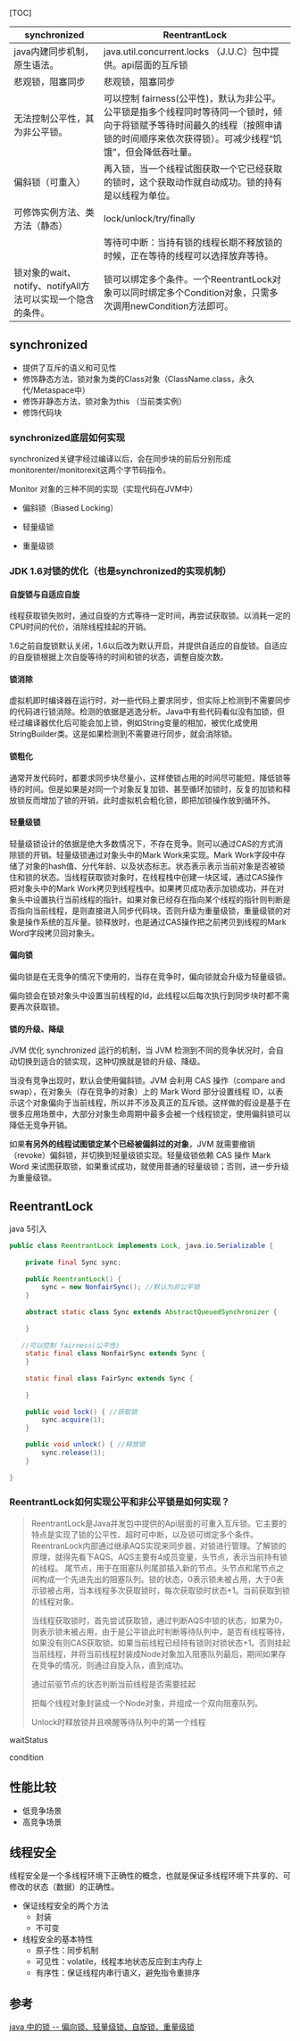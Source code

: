 [TOC]

| synchronized                                                | ReentrantLock                                                |
| ----------------------------------------------------------- | ------------------------------------------------------------ |
| java内建同步机制，原生语法。                                | java.util.concurrent.locks （J.U.C）包中提供。api层面的互斥锁 |
| 悲观锁，阻塞同步                                            | 悲观锁，阻塞同步                                             |
| 无法控制公平性，其为非公平锁。                              | 可以控制 fairness(公平性)，默认为非公平。公平锁是指多个线程同时等待同一个锁时，倾向于将锁赋予等待时间最久的线程（按照申请锁的时间顺序来依次获得锁）。可减少线程“饥饿”，但会降低吞吐量。 |
| 偏斜锁（可重入）                                            | 再入锁，当一个线程试图获取一个它已经获取的锁时，这个获取动作就自动成功。锁的持有是以线程为单位。 |
| 可修饰实例方法、类方法（静态）                              | lock/unlock/try/finally                                      |
|                                                             | 等待可中断：当持有锁的线程长期不释放锁的时候，正在等待的线程可以选择放弃等待。 |
| 锁对象的wait、notify、notifyAll方法可以实现一个隐含的条件。 | 锁可以绑定多个条件。一个ReentrantLock对象可以同时绑定多个Condition对象，只需多次调用newCondition方法即可。 |

## synchronized

- 提供了互斥的语义和可见性
- 修饰静态方法，锁对象为类的Class对象（ClassName.class，永久代/Metaspace中）
- 修饰非静态方法，锁对象为this （当前类实例）
- 修饰代码块

### synchronized底层如何实现

synchronized关键字经过编译以后，会在同步块的前后分别形成monitorenter/monitorexit这两个字节码指令。

Monitor 对象的三种不同的实现（实现代码在JVM中）

- 偏斜锁（Biased Locking）


- 轻量级锁

- 重量级锁



### JDK 1.6对锁的优化（也是synchronized的实现机制）

#### 自旋锁与自适应自旋

线程获取锁失败时，通过自旋的方式等待一定时间，再尝试获取锁。以消耗一定的CPU时间的代价，消除线程挂起的开销。

1.6之前自旋锁默认关闭，1.6以后改为默认开启，并提供自适应的自旋锁。自适应的自旋锁根据上次自旋等待的时间和锁的状态，调整自旋次数。

#### 锁消除

虚拟机即时编译器在运行时，对一些代码上要求同步，但实际上检测到不需要同步的代码进行锁消除。检测的依据是逃逸分析。Java中有些代码看似没有加锁，但经过编译器优化后可能会加上锁，例如String变量的相加，被优化成使用StringBuilder类。这是如果检测到不需要进行同步，就会消除锁。

#### 锁粗化

通常开发代码时，都要求同步块尽量小，这样使锁占用的时间尽可能短，降低锁等待的时间。但是如果是对同一个对象反复加锁、甚至循环加锁时，反复的加锁和释放锁反而增加了锁的开销，此时虚拟机会粗化锁，即把加锁操作放到循环外。

#### 轻量级锁

轻量级锁设计的依据是绝大多数情况下，不存在竞争。则可以通过CAS的方式消除锁的开销。轻量级锁通过对象头中的Mark Work来实现。Mark Work字段中存储了对象的hash值、分代年龄、以及状态标志。状态表示表示当前对象是否被锁住和锁的状态。当线程获取锁对象时，在线程栈中创建一块区域，通过CAS操作把对象头中的Mark Work拷贝到线程栈中。如果拷贝成功表示加锁成功，并在对象头中设置执行当前线程的指针。如果对象已经存在指向某个线程的指针则判断是否指向当前线程，是则直接进入同步代码块。否则升级为重量级锁，重量级锁的对象是操作系统的互斥量。锁释放时，也是通过CAS操作把之前拷贝到线程的Mark Word字段拷贝回对象头。

#### 偏向锁

偏向锁是在无竞争的情况下使用的，当存在竞争时，偏向锁就会升级为轻量级锁。

偏向锁会在锁对象头中设置当前线程的Id，此线程以后每次执行到同步块时都不需要再次获取锁。

#### 锁的升级、降级

JVM 优化 synchronized 运行的机制，当 JVM 检测到不同的竞争状况时，会自动切换到适合的锁实现，这种切换就是锁的升级、降级。

当没有竞争出现时，默认会使用偏斜锁。JVM 会利用 CAS 操作（compare and swap），在对象头（存在竞争的对象）上的 Mark Word 部分设置线程 ID，以表示这个对象偏向于当前线程，所以并不涉及真正的互斥锁。这样做的假设是基于在很多应用场景中，大部分对象生命周期中最多会被一个线程锁定，使用偏斜锁可以降低无竞争开销。

如果**有另外的线程试图锁定某个已经被偏斜过的对象**，JVM 就需要撤销（revoke）偏斜锁，并切换到轻量级锁实现。轻量级锁依赖 CAS 操作 Mark Word 来试图获取锁，如果重试成功，就使用普通的轻量级锁；否则，进一步升级为重量级锁。

## ReentrantLock
java 5引入

```java
public class ReentrantLock implements Lock, java.io.Serializable {
  
    private final Sync sync;
  
    public ReentrantLock() {
        sync = new NonfairSync(); //默认为非公平锁
    }  
  
    abstract static class Sync extends AbstractQueuedSynchronizer {
      
    }  
  
   //可以控制 fairness(公平性)
    static final class NonfairSync extends Sync {
    }  
  
    static final class FairSync extends Sync {
      
    }
  
    public void lock() { //获取锁
        sync.acquire(1);
    }  

    public void unlock() { //释放锁
        sync.release(1);
    }
  
}
```

### ReentrantLock如何实现公平和非公平锁是如何实现？





> ReentrantLock是Java并发包中提供的Api层面的可重入互斥锁。它主要的特点是实现了锁的公平性、超时可中断，以及锁可绑定多个条件。ReentranLock内部通过继承AQS实现来同步器，对锁进行管理。了解锁的原理，就得先看下AQS。AQS主要有4成员变量，头节点，表示当前持有锁的线程。 尾节点，用于在阻塞队列尾部插入新的节点。头节点和尾节点之间构成一个先进先出的阻塞队列。锁的状态，0表示锁未被占用，大于0表示锁被占用，当本线程多次获取锁时，每次获取锁时状态+1。当前获取到锁的线程对象。
>
> 当线程获取锁时，首先尝试获取锁，通过判断AQS中锁的状态，如果为0，则表示锁未被占用，由于是公平锁此时判断等待队列中，是否有线程等待，如果没有则CAS获取锁。如果当前线程已经持有锁则对锁状态+1。否则挂起当前线程，并将当前线程封装成Node对象加入阻塞队列最后，期间如果存在竞争的情况，则通过自旋入队，直到成功。
>
> 通过前驱节点的状态判断当前线程是否需要挂起
>
> 把每个线程对象封装成一个Node对象，并组成一个双向阻塞队列。
>
> Unlock时释放锁并且唤醒等待队列中的第一个线程



waitStatus



condition



## 性能比较

- 低竞争场景
- 高竞争场景

##  线程安全
线程安全是一个多线程环境下正确性的概念，也就是保证多线程环境下共享的、可修改的状态（数据）的正确性。

- 保证线程安全的两个方法
  - 封装
  - 不可变
- 线程安全的基本特性
  - 原子性：同步机制
  - 可见性：volatile，线程本地状态反应到主内存上
  - 有序性：保证线程内串行语义，避免指令重排序





## 参考

[java 中的锁 -- 偏向锁、轻量级锁、自旋锁、重量级锁](https://blog.csdn.net/zqz_zqz/java/article/details/70233767)

